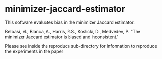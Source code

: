 # minimizer-jaccard-estimator

This software evaluates bias in the minimizer Jaccard estimator.

Belbasi, M., Blanca, A., Harris, R.S., Koslicki, D., Medvedev, P. "The
minimizer Jaccard estimator is biased and inconsistent."

Please see inside the reproduce sub-directory for information to reproduce the experiments in the paper
